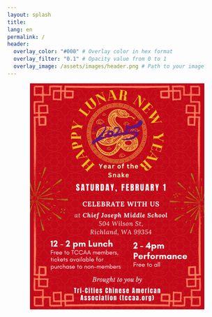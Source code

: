 ```yaml
---
layout: splash
title:
lang: en
permalink: /
header:
  overlay_color: "#000" # Overlay color in hex format
  overlay_filter: "0.1" # Opacity value from 0 to 1
  overlay_image: /assets/images/header.png # Path to your image
---
```


<img src="/assets/images/events/2025_SF_en.JPG" alt="Centered Image" style="display: block; margin: 0 auto;" width="400">
